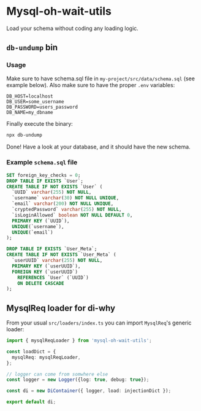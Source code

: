 # Mysql-oh-wait-utils

Load your schema without coding any loading logic.

## `db-undump` bin

### Usage

Make sure to have schema.sql file in `my-project/src/data/schema.sql` (see example below).
Also make sure to have the proper `.env` variables:

```env
DB_HOST=localhost
DB_USER=some_username
DB_PASSWORD=users_password
DB_NAME=my_dbname
```

Finally execute the binary:

```sh
npx db-undump
```

Done! Have a look at your database, and it should have the new schema.

### Example `schema.sql` file

```sql
SET foreign_key_checks = 0;
DROP TABLE IF EXISTS `User`;
CREATE TABLE IF NOT EXISTS `User` (
  `UUID` varchar(255) NOT NULL,
  `username` varchar(30) NOT NULL UNIQUE,
  `email` varchar(200) NOT NULL UNIQUE,
  `cryptedPassword` varchar(255) NOT NULL,
  `isLoginAllowed` boolean NOT NULL DEFAULT 0,
  PRIMARY KEY (`UUID`),
  UNIQUE(`username`),
  UNIQUE(`email`)
);

DROP TABLE IF EXISTS `User_Meta`;
CREATE TABLE IF NOT EXISTS `User_Meta` (
  `userUUID` varchar(255) NOT NULL,
  PRIMARY KEY (`userUUID`),
  FOREIGN KEY (`userUUID`)
    REFERENCES `User` (`UUID`)
    ON DELETE CASCADE
);
```

## MysqlReq loader for di-why

From your usual `src/loaders/index.ts` you can import `MysqlReq`'s generic loader:

```ts
import { mysqlReqLoader } from 'mysql-oh-wait-utils';

const loadDict = {
  mysqlReq: mysqlReqLoader,
};

// logger can come from somwhere else
const logger = new Logger({log: true, debug: true});

const di = new DiContainer({ logger, load: injectionDict });

export default di;
```